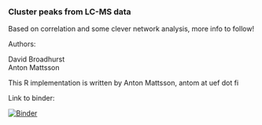 
### Cluster peaks from LC-MS data

Based on correlation and some clever network analysis, more info to follow!

Authors:

David Broadhurst  
Anton Mattsson

This R implementation is written by Anton Mattsson, antom at uef dot fi

Link to binder:  

[![Binder](https://mybinder.org/badge_logo.svg)](https://mybinder.org/v2/gh/antonvsdata/peak_clustR/master)